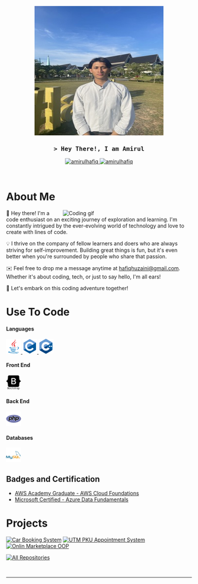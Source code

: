 <div align="center">
  <img src="Kacak (1).jpg" alt="Saya" width="350px" height="350px">
</div>

<h3 align="center">
        <samp>&gt; Hey There!, I am
                <b>Amirul</a></b>
        </samp>
</h3>

<!-- social medias -->
<p align="center">
 <a href="https://www.linkedin.com/in/amirul-hafiq" target="_blank">
  <img src="https://img.shields.io/badge/LinkedIn-0077B5?style=for-the-badge&logo=linkedin&logoColor=white" alt="amirulhafiq"/>
 </a>
 <a href="mailto:hafiqhuzaini@gmail.com" target="_blank">
  <img src="https://img.shields.io/badge/Gmail-D14836?style=for-the-badge&logo=gmail&logoColor=white" alt="amirulhafiq"  />
  </a> 
</p>
<br/>

<!-- About Section -->
# About Me
<p>
  <img align="right" width="350" src="/assets/programmer.gif" alt="Coding gif" />

  👋 Hey there! I'm a code enthusiast on an exciting journey of exploration and learning. I'm constantly intrigued by the ever-evolving world of technology and love to create with lines of code. 

  💡 I thrive on the company of fellow learners and doers who are always striving for self-improvement. Building great things is fun, but it's even better when you're surrounded by people who share that passion.

  ✉️ Feel free to drop me a message anytime at hafiqhuzaini@gmail.com. Whether it's about coding, tech, or just to say hello, I'm all ears!

  🚀 Let's embark on this coding adventure together!
</p>


# Use To Code
<h4>Languages</h4>
<a href="https://www.java.com" target="_blank" rel="noreferrer"> <img src="https://raw.githubusercontent.com/devicons/devicon/master/icons/java/java-original.svg" alt="java" width="40" height="40"/> </a>
<a href="https://www.cprogramming.com/" target="_blank" rel="noreferrer"> <img src="https://raw.githubusercontent.com/devicons/devicon/master/icons/c/c-original.svg" alt="c" width="40" height="40"/> </a> <a href="https://www.w3schools.com/cpp/" target="_blank" rel="noreferrer"> <img src="https://raw.githubusercontent.com/devicons/devicon/master/icons/cplusplus/cplusplus-original.svg" alt="cplusplus" width="40" height="40"/> </a>

<h4>Front End</h4>
<a href="https://getbootstrap.com" target="_blank" rel="noreferrer"> <img src="https://raw.githubusercontent.com/devicons/devicon/master/icons/bootstrap/bootstrap-plain-wordmark.svg" alt="bootstrap" width="40" height="40"/> </a>

<h4>Back End</h4>
<a href="https://getbootstrap.com" target="_blank" rel="noreferrer"> <img src="https://github.com/devicons/devicon/blob/master/icons/php/php-original.svg" alt="php" width="40" height="40"/> </a>

<h4>Databases</h4>
<a href="https://www.mysql.com/" target="_blank" rel="noreferrer"> <img src="https://raw.githubusercontent.com/devicons/devicon/master/icons/mysql/mysql-original-wordmark.svg" alt="mysql" width="40" height="40"/> </a>

##  Badges and Certification

- [AWS Academy Graduate - AWS Cloud Foundations](https://www.credly.com/badges/06aa205d-9e4d-4a3d-913a-502d8675dedd/public_url) 
- [Microsoft Certified - Azure Data Fundamentals](https://www.credly.com/badges/062957b6-8f62-46b7-bdae-958f054ba14f/public_url)

# Projects
[![Car Booking System](https://github-readme-stats.vercel.app/api/pin/?username=Hafiq02&repo=Car-Booking-System&border_color=7F3FBF&bg_color=0D1117&title_color=C9D1D9&text_color=8B949E&icon_color=7F3FBF)](https://github.com/Hafiq02/Car-Booking-System) 
[![UTM PKU Appointment System](https://github-readme-stats.vercel.app/api/pin/?username=Hafiq02&repo=UTM-PKU-Appointment-System&border_color=7F3FBF&bg_color=0D1117&title_color=C9D1D9&text_color=8B949E&icon_color=7F3FBF)](https://github.com/Hafiq02/UTM-PKU-Appointment-System) 
[![Onlin Marketplace OOP](https://github-readme-stats.vercel.app/api/pin/?username=Hafiq02&repo=Online-Marketplace-OOP&border_color=7F3FBF&bg_color=0D1117&title_color=C9D1D9&text_color=8B949E&icon_color=7F3FBF)](https://github.com/Hafiq02/Online-Marketplace-OOP)

<p align="left">
  <a href="https://github.com/Hafiq02?tab=repositories" target="_blank"><img alt="All Repositories" title="All Repositories" src="https://img.shields.io/badge/-All%20Repos-2962FF?style=for-the-badge&logo=koding&logoColor=white"/></a>
</p>

<br/>
<hr/>
<br/>
